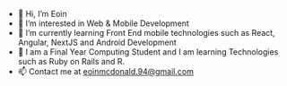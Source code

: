 - 👋 Hi, I’m Eoin 
- 👀 I’m interested in Web & Mobile Development
- 🌱 I’m currently learning Front End mobile technologies such as React, Angular, NextJS and Android Development
- 💞️ I am a Final Year Computing Student and I am learning Technologies such as Ruby on Rails and R.
- 📫 Contact me at eoinmcdonald.94@gmail.com

<!---
EoinM945/EoinM945 is a ✨ special ✨ repository because its `README.md` (this file) appears on your GitHub profile.
You can click the Preview link to take a look at your changes.
--->
